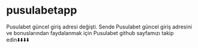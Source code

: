 # pusulabetapp
Pusulabet güncel giriş adresi değişti. Sende Pusulabet güncel giriş adresini ve bonuslarından faydalanmak için Pusulabet github sayfamızı takip edin⬇️⬇️⬇️⬇️
